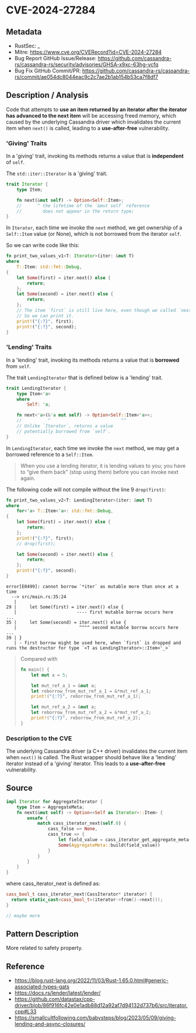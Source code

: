 # CVE-2024-27284

## Metadata

- RustSec: \_
- Mitre: https://www.cve.org/CVERecord?id=CVE-2024-27284
- Bug Report GitHub Issue/Release: https://github.com/cassandra-rs/cassandra-rs/security/advisories/GHSA-x9xc-63hg-vcfq
- Bug Fix GitHub Commit/PR: https://github.com/cassandra-rs/cassandra-rs/commit/ae054dc8044eac9c2c7ae2b1ab154b53ca7f8df7

## Description / Analysis

Code that attempts to **use an item returned by an iterator after the iterator has advanced to the next item** will be accessing freed memory, which caused by the underlying Cassandra driver which invalidates the current item when `next()` is called, leading to a **use-after-free** vulnerability.

### 'Giving' Traits

In a 'giving' trait, invoking its methods returns a value that is **independent** of `self`.

The `std::iter::Iterator` is a 'giving' trait.

```rust
trait Iterator {
    type Item;

    fn next(&mut self) -> Option<Self::Item>;
    //      ^ the lifetime of the `&mut self` reference
    //        does not appear in the return type;
}
```

In `Iterator`, each time we invoke the `next` method, we get ownership of a `Self::Item` value (or None), which is not borrowed from the iterator `self`.

So we can write code like this:

```rust
fn print_two_values_v1<T: Iterator>(iter: &mut T)
where
    T::Item: std::fmt::Debug,
{
    let Some(first) = iter.next() else {
        return;
    };
    let Some(second) = iter.next() else {
        return;
    };
    // The item `first` is still live here, even though we called `next`.
    // So we can print it.
    print!("{:?}", first);
    print!("{:?}", second);
}
```

### 'Lending' Traits

In a 'lending' trait, invoking its methods returns a value that is **borrowed** from `self`.

The trait `LendingIterator` that is defined below is a 'lending' trait.

```rust
trait LendingIterator {
    type Item<'a>
    where
        Self: 'a;

    fn next<'a>(&'a mut self) -> Option<Self::Item<'a>>;
    //          ^                           ^^
    // Unlike `Iterator`, returns a value
    // potentially borrowed from `self`.
}
```

In `LendingIterator`, each time we invoke the `next` method, we may get a borrowed reference to a `Self::Item`. 

> When you use a lending iterator, it is lending values to you; you have to “give them back” (stop using them) before you can  invoke next again.

The following code will not compile without the line 9 `drop(first)`:

```rust
fn print_two_values_v2<T: LendingIterator>(iter: &mut T)
where
    for<'a> T::Item<'a>: std::fmt::Debug,
{
    let Some(first) = iter.next() else {
        return;
    };
    print!("{:?}", first);
    // drop(first);

    let Some(second) = iter.next() else {
        return;
    };
    print!("{:?}", second);
}
```

```text
error[E0499]: cannot borrow `*iter` as mutable more than once at a time
  --> src/main.rs:35:24
   |
29 |     let Some(first) = iter.next() else {
   |                       ---- first mutable borrow occurs here
...
35 |     let Some(second) = iter.next() else {
   |                        ^^^^ second mutable borrow occurs here
...
39 | }
   | - first borrow might be used here, when `first` is dropped and runs the destructor for type `<T as LendingIterator>::Item<'_>`
```

> Compared with 
> ```rust
> fn main() {
>     let mut a = 5;
> 
>     let mut_ref_a_1 = &mut a;
>     let reborrow_from_mut_ref_a_1 = &*mut_ref_a_1;
>     print!("{:?}", reborrow_from_mut_ref_a_1);
> 
>     let mut_ref_a_2 = &mut a;
>     let reborrow_from_mut_ref_a_2 = &*mut_ref_a_2;
>     print!("{:?}", reborrow_from_mut_ref_a_2);
> }
> ```

### Description to the CVE

The underlying Cassandra driver (a C++ driver) invalidates the current item when `next()` is called. The Rust wrapper should behave like a 'lending' iterator instead of a 'giving' iterator. This leads to a **use-after-free** vulnerability.

## Source

```rust
impl Iterator for AggregateIterator {
    type Item = AggregateMeta;
    fn next(&mut self) -> Option<<Self as Iterator>::Item> {
        unsafe {
            match cass_iterator_next(self.0) {
                cass_false => None,
                cass_true => {
                    let field_value = cass_iterator_get_aggregate_meta(self.0);
                    Some(AggregateMeta::build(field_value))
                }
            }
        }
    }
}
```

where cass_iterator_next is defined as:

```cpp
cass_bool_t cass_iterator_next(CassIterator* iterator) {
  return static_cast<cass_bool_t>(iterator->from()->next());
}

// maybe more
```


## Pattern Description

More related to safety property.

## Reference

- https://blog.rust-lang.org/2022/11/03/Rust-1.65.0.html#generic-associated-types-gats
- https://docs.rs/lender/latest/lender/
- https://github.com/datastax/cpp-driver/blob/86f916fc42e0e1adb88d12a92af7d94132d737b6/src/iterator.cpp#L33
- https://smallcultfollowing.com/babysteps/blog/2023/05/09/giving-lending-and-async-closures/
